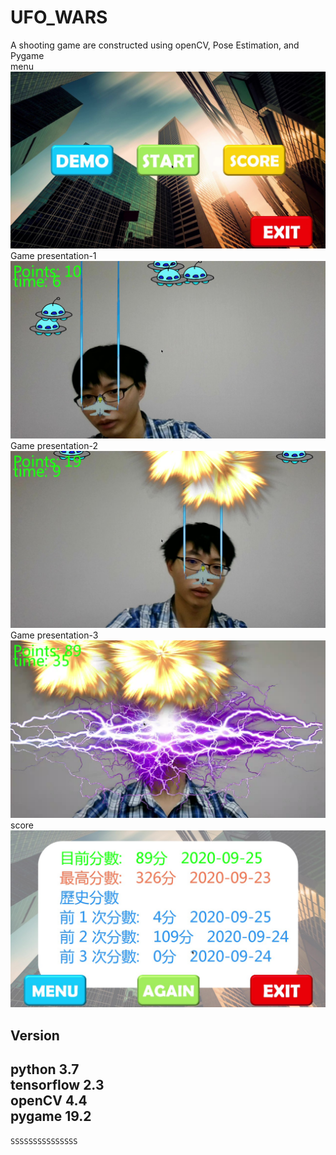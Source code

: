# UFO_WARS
A shooting game are constructed using openCV, Pose Estimation, and Pygame  
menu
![image](https://github.com/hao800922/UFO_WARS/blob/master/image/UFO_0.jpg)
Game presentation-1
![image](https://github.com/hao800922/UFO_WARS/blob/master/image/UFO_1.jpg)
Game presentation-2
![image](https://github.com/hao800922/UFO_WARS/blob/master/image/UFO_2.jpg)
Game presentation-3
![image](https://github.com/hao800922/UFO_WARS/blob/master/image/UFO_3.jpg)
score
![image](https://github.com/hao800922/UFO_WARS/blob/master/image/UFO_4.jpg)
  
  Version  
  --------------------------------------------
  python 3.7  
  tensorflow 2.3  
  openCV 4.4  
  pygame 19.2  
  ---------------------------------------------
<code>SSSSSSSSSSSSSSS</code>

